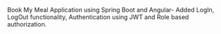 Book My Meal Application using Spring Boot and Angular- Added LogIn, LogOut functionality, Authentication using JWT and Role based authorization.
